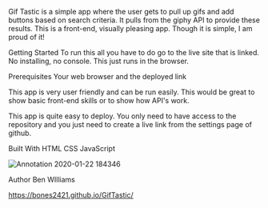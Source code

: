 Gif Tastic
is a simple app where the user gets to pull up gifs and add buttons based on search criteria. It pulls from the giphy API to provide these results. This is a front-end, visually pleasing app. Though it is simple, I am proud of it!

Getting Started
To run this all you have to do go to the live site that is linked. No installing, no console. This just runs in the browser.

Prerequisites
Your web browser and the deployed link

This app is very user friendly and can be run easily. This would be great to show basic front-end skills or to show how API's work.

This app is quite easy to deploy. You only need to have access to the repository and you just need to create a live link from the settings page of github.

Built With
HTML
CSS
JavaScript

![Annotation 2020-01-22 184346](https://user-images.githubusercontent.com/28325892/72949997-3c306b80-3d47-11ea-9116-74a4b8df58ed.png)


Author
Ben WIlliams

https://bones2421.github.io/GifTastic/
